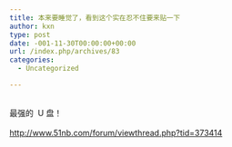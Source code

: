 ```yaml
---
title: 本来要睡觉了，看到这个实在忍不住要来贴一下
author: kxn
type: post
date: -001-11-30T00:00:00+00:00
url: /index.php/archives/83
categories:
  - Uncategorized

---
```

<div>
   
</div>

<div>
  最强的  U 盘！
</div>

<div>
   
</div>

<div>
  <a href="http://www.51nb.com/forum/viewthread.php?tid=373414">http://www.51nb.com/forum/viewthread.php?tid=373414</a>
</div>